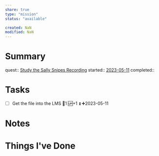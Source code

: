 ```yaml
---
share: true
type: "mission"
status: "available"

created: NaN 
modified: NaN
---
```

 
# Summary
quest:: [Study the Sally Snipes Recording](./Study%20the%20Sally%20Snipes%20Recording.md)
started:: [2023-05-11](../../00%20-%20Life%20Management%20System/09%20-%20Daily%20Notes/2023-05-11.md)
completed::
# Tasks
- [ ] Get the file into the LMS 🥄1 🆙+1 ⏫ ➕2023-05-11
# Notes

# Things I've Done